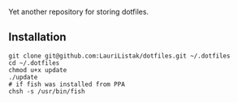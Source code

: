 Yet another repository for storing dotfiles.

## Installation
```
git clone git@github.com:LauriListak/dotfiles.git ~/.dotfiles
cd ~/.dotfiles
chmod u+x update
./update
# if fish was installed from PPA
chsh -s /usr/bin/fish
```

